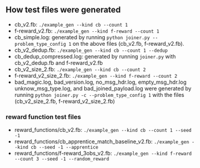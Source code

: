 ## How test files were generated

- cb_v2.fb: `./example_gen --kind cb --count 1`
- f-reward_v2.fb: `./example_gen --kind f-reward --count 1`
- cb_simple.log: generated by running `python joiner.py --problem_type_config 1` on the above files (cb_v2.fb, f-reward_v2.fb).
- cb_v2_dedup.fb: `./example_gen --kind cb --count 1 --dedup`
- cb_dedup_compressed.log: generated by running `joiner.py` with cb_v2_dedup.fb and f-reward_v2.fb
- cb_v2_size_2.fb: `./example_gen --kind cb --count 2`
- f-reward_v2_size_2.fb: `./example_gen --kind f-reward --count 2`
- bad_magic.log, bad_version.log, no_msg_hdr.log, empty_msg_hdr.log unknow_msg_type.log, and bad_joined_payload.log were generated by running `python joiner.py -c --problem_type_config 1` with the files (cb_v2_size_2.fb, f-reward_v2_size_2.fb)

### reward function test files
- reward_functions/cb_v2.fb: `./example_gen --kind cb --count 1 --seed -1`
- reward_functions/cb_apprentice_match_baseline_v2.fb: `./example_gen --kind cb --seed -1 --apprentice`
- reward_functions/f-reward_3obs_v2.fb: `./example_gen --kind f-reward --count 3 --seed -1 --random_reward`
